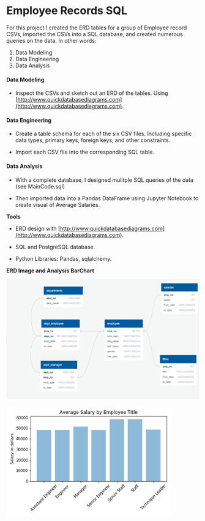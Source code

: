 # Employee Records SQL

For this project I created the ERD tables for a group of Employee record CSVs, imported the CSVs into a SQL database, and created numerous queries on the data. In other words:

1. Data Modeling
2. Data Engineering
3. Data Analysis

#### Data Modeling

* Inspect the CSVs and sketch out an ERD of the tables. Using [http://www.quickdatabasediagrams.com](http://www.quickdatabasediagrams.com).

#### Data Engineering

* Create a table schema for each of the six CSV files. Including specific data types, primary keys, foreign keys, and other constraints.

* Import each CSV file into the corresponding SQL table.

#### Data Analysis

* With a complete database, I designed mulitple SQL queries of the data (see MainCode.sql)

* Then imported data into a Pandas DataFrame using Jupyter Notebook to create visual of Average Salaries.

**Tools**

* ERD design with [http://www.quickdatabasediagrams.com](http://www.quickdatabasediagrams.com).

* SQL and PostgreSQL database.

* Python Libraries: Pandas, sqlalchemy.


**ERD Image and Analysis BarChart**

![Graph 1](images/ERD.PNG)


![Graph 2](images/salary.png)




